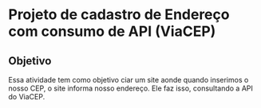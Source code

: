 # Projeto de cadastro de Endereço com consumo de API (ViaCEP)

## Objetivo
Essa atividade tem como objetivo ciar um site aonde quando inserimos o nosso CEP, o site informa nosso endereço. Ele faz isso, consultando a API do ViaCEP.

##
